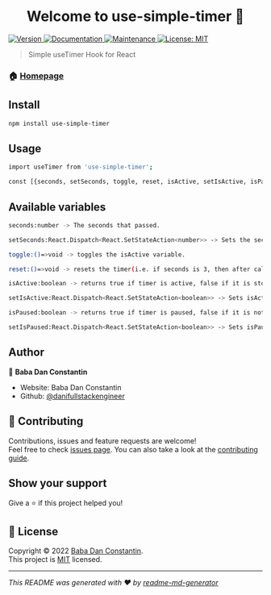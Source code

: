 <h1 align="center">Welcome to use-simple-timer 👋</h1>
<p>
  <a href="https://www.npmjs.com/package/use-simple-timer" target="_blank">
    <img alt="Version" src="https://img.shields.io/npm/v/use-simple-timer.svg">
  </a>
  <a href="https://github.com/danifullstackengineer/useTimer#readme" target="_blank">
    <img alt="Documentation" src="https://img.shields.io/badge/documentation-yes-brightgreen.svg" />
  </a>
  <a href="https://github.com/danifullstackengineer/useTimer/graphs/commit-activity" target="_blank">
    <img alt="Maintenance" src="https://img.shields.io/badge/Maintained%3F-yes-green.svg" />
  </a>
  <a href="https://github.com/danifullstackengineer/useTimer/blob/master/LICENSE" target="_blank">
    <img alt="License: MIT" src="https://img.shields.io/github/license/danifullstackengineer/use-simple-timer" />
  </a>
</p>

> Simple useTimer Hook for React

### 🏠 [Homepage](https://github.com/danifullstackengineer/useTimer#readme)

## Install

```sh
npm install use-simple-timer
```

## Usage

```sh
import useTimer from 'use-simple-timer';

const [{seconds, setSeconds, toggle, reset, isActive, setIsActive, isPaused, setIsPaused}] = useTimer()

```

## Available variables

```sh
seconds:number -> The seconds that passed.

setSeconds:React.Dispatch<React.SetStateAction<number>> -> Sets the seconds to a value(use milliseconds, i.e. if you want to set the seconds to 3, then setSeconds(3000)).

toggle:()=>void -> toggles the isActive variable.

reset:()=>void -> resets the timer(i.e. if seconds is 3, then after calling reset, seconds will be 0. Does not stop the timer).

isActive:boolean -> returns true if timer is active, false if it is stopped.

setIsActive:React.Dispatch<React.SetStateAction<boolean>> -> Sets isActive.

isPaused:boolean -> returns true if timer is paused, false if it is not paused.

setIsPaused:React.Dispatch<React.SetStateAction<boolean>> -> Sets isPaused.
```

## Author

👤 **Baba Dan Constantin**

- Website: Baba Dan Constantin
- Github: [@danifullstackengineer](https://github.com/danifullstackengineer)

## 🤝 Contributing

Contributions, issues and feature requests are welcome!<br />Feel free to check [issues page](https://github.com/danifullstackengineer/useTimer/issues). You can also take a look at the [contributing guide](https://github.com/danifullstackengineer/useTimer/blob/master/CONTRIBUTING.md).

## Show your support

Give a ⭐️ if this project helped you!

## 📝 License

Copyright © 2022 [Baba Dan Constantin](https://github.com/danifullstackengineer).<br />
This project is [MIT](https://github.com/danifullstackengineer/useTimer/blob/master/LICENSE) licensed.

---

_This README was generated with ❤️ by [readme-md-generator](https://github.com/kefranabg/readme-md-generator)_
